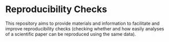 # Reproducibility Checks
This repository aims to provide materials and information to facilitate and improve reproducibility checks (checking whether and how easily analyses of a scientific paper can be reproduced using the same data).
